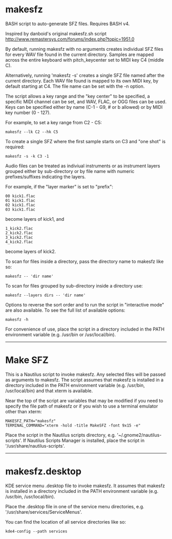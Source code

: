 makesfz
=======

BASH script to auto-generate SFZ files.
Requires BASH v4.

Inspired by danboid's original makesfz.sh script http://www.remastersys.com/forums/index.php?topic=1951.0

By default, running makesfz with no arguments creates individual SFZ files for every WAV file found in the current directory. Samples are mapped across the entire keyboard with pitch_keycenter set to MIDI key C4 (middle C).

Alternatively, running 'makesfz -s' creates a single SFZ file named after the current directory. Each WAV file found is mapped to its own MIDI key, by default starting at C4. The file name can be set with the -n option.

The script allows a key range and the "key center" to be specified, a specific MIDI channel can be set, and WAV, FLAC, or OGG files can be used. Keys can be specified either by name (C-1 - G9, # or b allowed) or by MIDI key number (0 - 127).

For example, to set a key range from C2 - C5:

    makesfz --lk C2 --hk C5

To create a single SFZ where the first sample starts on C3 and "one shot" is required:

    makesfz -s -k C3 -1

Audio files can be treated as indiviual instruments or as instrument layers grouped either by sub-directory or by file name with numeric prefixes/suffixes indicating the layers.

For example, if the "layer marker" is set to "prefix":

    00 kick1.flac
    01 kick1.flac
    02 kick1.flac
    03 kick1.flac

become layers of kick1, and

    1_kick2.flac
    2_kick2.flac
    3_kick2.flac
    4_kick2.flac

become layers of kick2.

To scan for files inside a directory, pass the directory name to makesfz like so: 

    makesfz -- 'dir name'

To scan for files grouped by sub-directory inside a directory use: 

    makesfz --layers dirs -- 'dir name'

Options to reverse the sort order and to run the script in "interactive mode" are also available. To see the full list of available options:

    makesfz -h

For convenience of use, place the script in a directory included in the PATH environment variable (e.g. /usr/bin or /usr/local/bin).
___

Make SFZ
========

This is a Nautilus script to invoke makesfz. Any selected files will be passed as arguments to makesfz.
The script assumes that makesfz is installed in a directory included in the PATH environment variable (e.g. /usr/bin, /usr/local/bin) and that xterm is available.

Near the top of the script are variables that may be modified if you need to specify the file path of makesfz or if you wish to use a terminal emulator other than xterm:

    MAKESFZ_PATH="makesfz"
    TERMINAL_COMMAND="xterm -hold -title MakeSFZ -font 9x15 -e"

Place the script in the Nautilus scripts directory, e.g. '~/.gnome2/nautilus-scripts'. If Nautilus Scripts Manager is installed, place the script in '/usr/share/nautilus-scripts'.
___

makesfz.desktop
===============

KDE service menu .desktop file to invoke makesfz. It assumes that makesfz is installed in a directory included in the PATH environment variable (e.g. /usr/bin, /usr/local/bin).

Place the .desktop file in one of the service menu directories, e.g. '/usr/share/services/ServiceMenus'.

You can find the location of all service directories like so:

    kde4-config --path services

